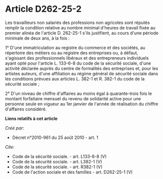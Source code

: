 # Article D262-25-2

Les travailleurs non salariés des professions non agricoles sont réputés remplir la condition relative au nombre minimal
d'heures de travail fixée au premier alinéa de l'article D. 262-25-1 s'ils justifient, au cours d'une période minimale de
deux ans, à la fois : 

1° D'une immatriculation au registre du commerce et des sociétés, au répertoire des métiers ou au registre des entreprises
ou, à défaut, s'agissant des professionnels libéraux et des entrepreneurs individuels ayant opté pour l'article L. 133-6-8 du
code de la sécurité sociale, d'une activité déclarée auprès du centre de formalités des entreprises et, pour les artistes
auteurs, d'une affiliation au régime général de sécurité sociale dans les conditions prévues aux articles L. 382-1 et R.
382-1 du code de la sécurité sociale ; 

2° D'un niveau de chiffre d'affaires au moins égal à quarante-trois fois le montant forfaitaire mensuel du revenu de
solidarité active pour une personne seule en vigueur au 1er janvier de l'année de réalisation du chiffre d'affaires
considéré.

**Liens relatifs à cet article**

_Créé par_:

  - Décret n°2010-961 du 25 août 2010 - art. 1

_Cite_:

  - Code de la sécurité sociale. - art. L133-6-8 (V)
  - Code de la sécurité sociale. - art. L382-1 (V)
  - Code de la sécurité sociale. - art. R382-1 (V)
  - Code de l'action sociale et des familles - art. D262-25-1 (V)

